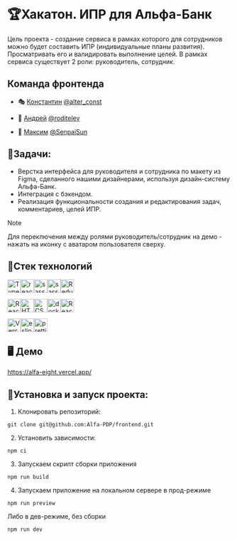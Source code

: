 # 🏆Хакатон. ИПР для Альфа-Банк

Цель проекта - создание сервиса в рамках которого для сотрудников можно будет
составить ИПР (индивидуальные планы развития). Просматривать его и валидировать выполнение
целей. В рамках сервиса существует 2 роли: руководитель, сотрудник. 


## Команда фронтенда

- 🎭 [Константин](https://github.com/ConstantineEpifanov)  <a href="https://t.me/alter_const" target="_blank">@alter_const</a> 

- 🏅 [Андрей](https://github.com/rodandr13)  <a href="https://t.me/roditelev" target="_blank">@roditelev</a>

- 🎎 [Максим](https://github.com/SenpaiSun)  <a href="https://t.me/SenpaiSun" target="_blank">@SenpaiSun</a>


## 💼Задачи:

- Верстка интерфейса для руководителя и сотрудника по макету из Figma, сделанного нашими дизайнерами, используя дизайн-систему Альфа-Банк.
- Интеграция с бэкендом.
- Реализация функциональности создания и редактирования задач, комментариев, целей ИПР.

 > [!NOTE]
 > Для переключения между ролями руководитель/сотрудник на демо - нажать на иконку с аватаром пользователя сверху.

## 🦾Стек технологий

<img src="https://img.shields.io/badge/TypeScript-007ACC?style=for-the-badge&logo=typescript&logoColor=white" alt="TypeScript" height="30"/><img src="https://img.shields.io/badge/react-%2320232a.svg?style=for-the-badge&logo=react&logoColor=%2361DAFB" alt="react" height="30"/><img src="https://img.shields.io/badge/Sass-CC6699?style=for-the-badge&logo=sass&logoColor=white" alt="sass" height="30"/><img src="https://img.shields.io/badge/Material--UI-0081CB?style=for-the-badge&logo=material-ui&logoColor=white" alt="sass" height="30"/><img src="https://img.shields.io/badge/Redux-593D88?style=for-the-badge&logo=redux&logoColor=white" alt="Redux" height="30"/>

<img src="https://img.shields.io/badge/React_Router-CA4245?style=for-the-badge&logo=react-router&logoColor=white" alt="React_Router" height="30"/><img src="https://img.shields.io/badge/HTML5-E34F26?style=for-the-badge&logo=html5&logoColor=white" alt="HTML5" height="30"/><img src="https://img.shields.io/badge/CSS3-1572B6?style=for-the-badge&logo=css3&logoColor=white" alt="CSS3" height="30"/><img src="https://img.shields.io/badge/docker-%230db7ed.svg?style=for-the-badge&logo=docker&logoColor=white" alt="docker" height="30"/><img src="https://img.shields.io/badge/React%20Hook%20Form-%23EC5990.svg?style=for-the-badge&logo=reacthookform&logoColor=white" alt="React_Router" height="30"/> 

<img src="https://img.shields.io/badge/Vercel-000000?style=for-the-badge&logo=vercel&logoColor=white" alt="Vercel" height="30"/><img src="https://img.shields.io/badge/eslint-3A33D1?style=for-the-badge&logo=eslint&logoColor=white" alt="eslint" height="30"/><img src="https://img.shields.io/badge/prettier-1A2C34?style=for-the-badge&logo=prettier&logoColor=F7BA3E" alt="prettier" height="30"/>



## 🖥 Демо

https://alfa-eight.vercel.app/


## 🚀Установка и запуск проекта:

1. Клонировать репозиторий:
```gitbash
git clone git@github.com:Alfa-PDP/frontend.git
```
2. Установить зависимости:
```gitbash
npm ci
```

3. Запускаем скрипт сборки приложения
```gitbash
npm run build
```

4. Запускаем приложение на локальном сервере в прод-режиме
```gitbash
npm run preview
```

Либо в дев-режиме, без сборки
```gitbash
npm run dev
```




